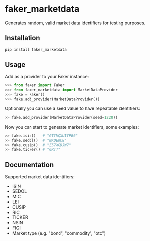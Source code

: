 # faker_marketdata
Generates random, valid market data identifiers for testing purposes.

## Installation

``` bash
pip install faker_marketdata
```

## Usage

Add as a provider to your Faker instance:
``` python
>>> from faker import Faker
>>> from faker_marketdata import MarketDataProvider
>>> fake = Faker()
>>> fake.add_provider(MarketDataProvider())
```
Optionally you can use a seed value to have repeatable identifiers: 
``` python
>> fake.add_provider(MarketDataProvider(seed=1220))
```

Now you can start to generate market identifiers, some examples:
``` python
>> fake.isin()   # "GTYMQXUIYPB6"
>> fake.sedol()  # "NKDEKC8"
>> fake.cusip()  # "Z57XGDJW7"
>> fake.ticker() # "GRTT"
```

## Documentation
Supported market data identifiers:
* ISIN
* SEDOL
* MIC
* LEI
* CUSIP
* RIC
* TICKER
* NSIN
* FIGI
* Market type (e.g. "bond", "commodity", "otc")

